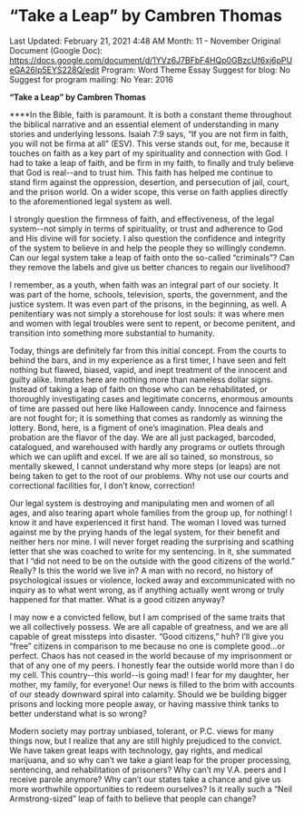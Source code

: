 # “Take a Leap” by Cambren Thomas

Last Updated: February 21, 2021 4:48 AM
Month: 11 - November
Original Document (Google Doc): https://docs.google.com/document/d/1YVz6J7BFbF4HQp0GBzcUf6xj6pPUeGA26Ip5EYS228Q/edit
Program: Word Theme Essay
Suggest for blog: No
Suggest for program mailing: No
Year: 2016

**“Take a Leap” by Cambren Thomas**

****In the Bible, faith is paramount. It is both a constant theme throughout the biblical narrative and an essential element of understanding in many stories and underlying lessons. Isaiah 7:9 says, “If you are not firm in faith, you will not be firma at all” (ESV). This verse stands out, for me, because it touches on faith as a key part of my spirituality and connection with God. I had to take a leap of faith, and be firm in my faith, to finally and truly believe that God is real--and to trust him. This faith has helped me continue to stand firm against the oppression, desertion, and persecution of jail, court, and the prison world. On a wider scope, this verse on faith applies directly to the aforementioned legal system as well.

I strongly question the firmness of faith, and effectiveness, of the legal system--not simply in terms of spirituality, or trust and adherence to God and His divine will for society. I also question the confidence and integrity of the system to believe in and help the people they so willingly condemn. Can our legal system take a leap of faith onto the so-called “criminals”? Can they remove the labels and give us better chances to regain our livelihood?

I remember, as a youth, when faith was an integral part of our society. It was part of the home, schools, television, sports, the government, and the justice system. It was even part of the prisons, in the beginning, as well. A penitentiary was not simply a storehouse for lost souls: it was where men and women with legal troubles were sent to repent, or become penitent, and transition into something more substantial to humanity.

Today, things are definitely far from this initial concept. From the courts to behind the bars, and in my experience as a first timer, I have seen and felt nothing but flawed, biased, vapid, and inept treatment of the innocent and guilty alike. Inmates here are nothing more than nameless dollar signs. Instead of taking a leap of faith on those who can be rehabilitated, or thoroughly investigating cases and legitimate concerns, enormous amounts of time are passed out here like Halloween candy. Innocence and fairness are not fought for; it is something that comes as randomly as winning the lottery. Bond, here, is a figment of one’s imagination. Plea deals and probation are the flavor of the day. We are all just packaged, barcoded, catalogued, and warehoused with hardly any programs or outlets through which we can uplift and excel. If we are all so tained, so monstrous, so mentally skewed, I cannot understand why more steps (or leaps) are not being taken to get to the root of our problems. Why not use our courts and correctional facilities for, I don’t know, correction!

Our legal system is destroying and manipulating men and women of all ages, and also tearing apart whole families from the group up, for nothing! I know it and have experienced it first hand. The woman I loved was turned against me by the prying hands of the legal system, for their benefit and neither hers nor mine. I will never forget reading the surprising and scathing letter that she was coached to write for my sentencing. In it, she summated that I “did not need to be on the outside with the good citizens of the world.” Really? Is this the world we live in? A man with no record, no history of psychological issues or violence, locked away and excommunicated with no inquiry as to what went wrong, as if anything actually went wrong or truly happened for that matter. What is a good citizen anyway?

I may now e a convicted fellow, but I am comprised of the same traits that we all collectively possess. We are all capable of greatness, and we are all capable of great missteps into disaster. “Good citizens,” huh? I’ll give you “free” citizens in comparison to me because no one is complete good...or perfect. Chaos has not ceased in the world because of my imprisonment or that of any one of my peers. I honestly fear the outside world more than I do my cell. This country--this world--is going mad! I fear for my daughter, her mother, my family, for everyone! Our news is filled to the brim with accounts of our steady downward spiral into calamity. Should we be building bigger prisons and locking more people away, or having massive think tanks to better understand what is so wrong?

Modern society may portray unbiased, tolerant, or P.C. views for many things now, but I realize that any are still highly prejudiced to the convict. We have taken great leaps with technology, gay rights, and medical marijuana, and so why can’t we take a giant leap for the proper processing, sentencing, and rehabilitation of prisoners? Why can’t my V.A. peers and I receive parole anymore? Why can’t our states take a chance and give us more worthwhile opportunities to redeem ourselves? Is it really such a “Neil Armstrong-sized” leap of faith to believe that people can change?